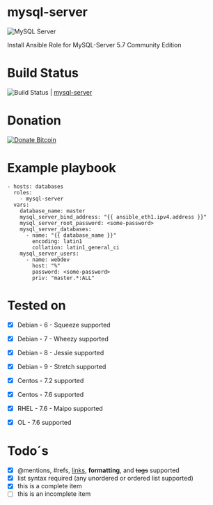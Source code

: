 mysql-server
=========
![MySQL Server](https://sqlbackupandftp.com/blog/wp-content/uploads/2018/11/logo-mysql-170x170.png)

Install Ansible Role for MySQL-Server 5.7 Community Edition

# Build Status
![Build Status](https://travis-ci.org/iDustbin/mysql-server.svg?branch=master "https://travis-ci.org/iDustbin/mysql-server/") | [mysql-server](https://travis-ci.org/iDustbin/mysql-server/)

# Donation
[![Donate Bitcoin](https://img.shields.io/badge/donate-€10-orange.svg)](http://example.com/donate-bitcoin/?amount=10&currency=EUR)

# Example playbook
    - hosts: databases
      roles:
        - mysql-server
      vars:
        database_name: master
        mysql_server_bind_address: "{{ ansible_eth1.ipv4.address }}"
        mysql_server_root_password: <some-password>
        mysql_server_databases:
          - name: "{{ database_name }}"
            encoding: latin1
            collation: latin1_general_ci
        mysql_server_users:
          - name: webdev
            host: "%"
            password: <some-password>
            priv: "master.*:ALL"

# Tested on
- [x] Debian - 6 - Squeeze supported
- [x] Debian - 7 - Wheezy supported
- [x] Debian - 8 - Jessie supported
- [x] Debian - 9 - Stretch supported

- [x] Centos - 7.2 supported
- [x] Centos - 7.6 supported

- [x] RHEL - 7.6 - Maipo supported
- [x] OL - 7.6 supported

# Todo´s
- [x] @mentions, #refs, [links](), **formatting**, and <del>tags</del> supported
- [x] list syntax required (any unordered or ordered list supported)
- [x] this is a complete item
- [ ] this is an incomplete item